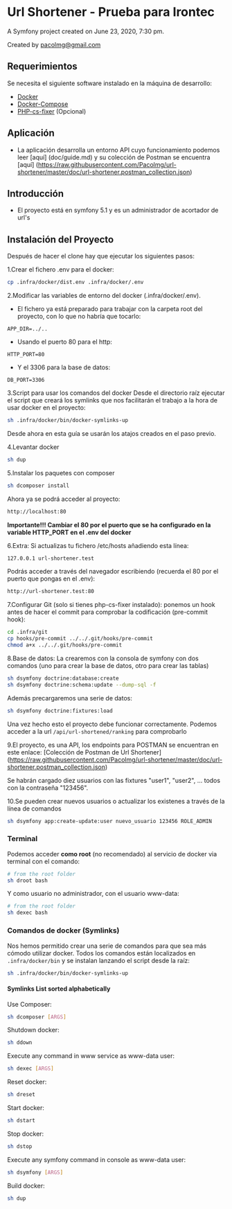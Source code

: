 Url Shortener - Prueba para Irontec
====================================

A Symfony project created on June 23, 2020, 7:30 pm.

Created by pacolmg@gmail.com

## Requerimientos
Se necesita el siguiente software instalado en la máquina de desarrollo:
- [Docker](https://docs.docker.com/install)
- [Docker-Compose](htps://docs.docker.com/compose/install)
- [PHP-cs-fixer](https://github.com/FriendsOfPHP/PHP-CS-Fixer) (Opcional)

## Aplicación
- La aplicación desarrolla un entorno API cuyo funcionamiento podemos leer [aquí] (doc/guide.md) y su colección de Postman se encuentra [aquí] (https://raw.githubusercontent.com/Pacolmg/url-shortener/master/doc/url-shortener.postman_collection.json)

## Introducción

- El proyecto está en symfony 5.1 y es un administrador de acortador de url's

## Instalación del Proyecto

Después de hacer el clone hay que ejecutar los siguientes pasos:

1.Crear el fichero .env para el docker:

```sh
cp .infra/docker/dist.env .infra/docker/.env
```

2.Modificar las variables de entorno del docker (.infra/docker/.env). 

- El fichero ya está preparado para trabajar con la carpeta root del proyecto, con lo que no habría que tocarlo:
```code
APP_DIR=../..
``` 
- Usando el puerto 80 para el http:
```code
HTTP_PORT=80
``` 

- Y el 3306 para la base de datos:
```code
DB_PORT=3306
``` 

3.Script para usar los comandos del docker
Desde el directorio raíz ejecutar el script que creará los symlinks que nos facilitarán el trabajo a la hora de usar docker en el proyecto:
```sh
sh .infra/docker/bin/docker-symlinks-up
```
Desde ahora en esta guía se usarán los atajos creados en el paso previo.

4.Levantar docker

```sh
sh dup
```

5.Instalar los paquetes con composer
```sh
sh dcomposer install
```

Ahora ya se podrá acceder al proyecto:
```sh
http://localhost:80
```

**Importante!!! Cambiar el 80 por el puerto que se ha configurado en la variable HTTP_PORT en el .env del docker**

6.Extra: Si actualizas tu fichero /etc/hosts añadiendo esta línea:
```sh
127.0.0.1 url-shortener.test
```
Podrás acceder a través del navegador escribiendo (recuerda el 80 por el puerto que pongas en el .env):
```sh
http://url-shortener.test:80
```

7.Configurar Git (solo si tienes php-cs-fixer instalado): ponemos un hook antes de hacer el commit para comprobar la codificación (pre-commit hook):
```sh
cd .infra/git
cp hooks/pre-commit ../../.git/hooks/pre-commit
chmod a+x ../../.git/hooks/pre-commit
```

8.Base de datos: La crearemos con la consola de symfony con dos comandos (uno para crear la base de datos, otro para 
crear las tablas)
```sh
sh dsymfony doctrine:database:create
sh dsymfony doctrine:schema:update --dump-sql -f
```

Además precargaremos una serie de datos:
```sh
sh dsymfony doctrine:fixtures:load
```



Una vez hecho esto el proyecto debe funcionar correctamente. Podemos acceder a la url `/api/url-shortened/ranking` para comprobarlo

9.El proyecto, es una API, los endpoints para POSTMAN se encuentran en 
este enlace: 
[Colección de Postman de Url Shortener] (https://raw.githubusercontent.com/Pacolmg/url-shortener/master/doc/url-shortener.postman_collection.json)

Se habrán cargado diez usuarios con las fixtures "user1", "user2", ... todos con la contraseña "123456".

10.Se pueden crear nuevos usuarios o actualizar los existenes a través de la línea de comandos
```sh
sh dsymfony app:create-update:user nuevo_usuario 123456 ROLE_ADMIN
```


### Terminal

Podemos acceder **como root** (no recomendado) al servicio de docker via terminal con el comando:

```sh
# from the root folder
sh droot bash
```

Y como usuario no administrador, con el usuario www-data:

```sh
# from the root folder
sh dexec bash
```

### Comandos de docker (Symlinks)

Nos hemos permitido crear una serie de comandos para que sea más cómodo utilizar docker. Todos los comandos están localizados en ``.infra/docker/bin`` y se instalan lanzando el script desde la raíz:
```sh
sh .infra/docker/bin/docker-symlinks-up
```

#### Symlinks List sorted alphabetically

Use Composer:

```sh
sh dcomposer [ARGS]
```

Shutdown docker:

```sh
sh ddown
```

Execute any command in www service as www-data user:

```sh
sh dexec [ARGS]
```

Reset docker:

```sh
sh dreset
```

Start docker:

```sh
sh dstart
```

Stop docker:

```sh
sh dstop
```

Execute any symfony command in console as www-data user:
```sh
sh dsymfony [ARGS]
```

Build docker:

```sh
sh dup
```
